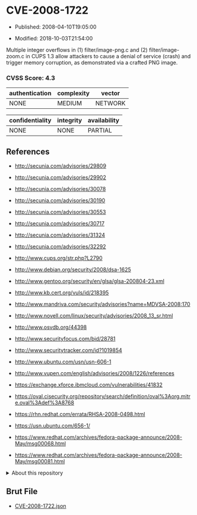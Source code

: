 # CVE-2008-1722

- Published: 2008-04-10T19:05:00

- Modified: 2018-10-03T21:54:00

Multiple integer overflows in (1) filter/image-png.c and (2) filter/image-zoom.c in CUPS 1.3 allow attackers to cause a denial of service (crash) and trigger memory corruption, as demonstrated via a crafted PNG image.

### CVSS Score: **4.3**

| authentication | complexity | vector |
| --- | --- | --- |
| NONE | MEDIUM | NETWORK |

| confidentiality | integrity | availability |
| --- | --- | --- |
| NONE | NONE | PARTIAL |

## References

* http://secunia.com/advisories/29809

* http://secunia.com/advisories/29902

* http://secunia.com/advisories/30078

* http://secunia.com/advisories/30190

* http://secunia.com/advisories/30553

* http://secunia.com/advisories/30717

* http://secunia.com/advisories/31324

* http://secunia.com/advisories/32292

* http://www.cups.org/str.php?L2790

* http://www.debian.org/security/2008/dsa-1625

* http://www.gentoo.org/security/en/glsa/glsa-200804-23.xml

* http://www.kb.cert.org/vuls/id/218395

* http://www.mandriva.com/security/advisories?name=MDVSA-2008:170

* http://www.novell.com/linux/security/advisories/2008_13_sr.html

* http://www.osvdb.org/44398

* http://www.securityfocus.com/bid/28781

* http://www.securitytracker.com/id?1019854

* http://www.ubuntu.com/usn/usn-606-1

* http://www.vupen.com/english/advisories/2008/1226/references

* https://exchange.xforce.ibmcloud.com/vulnerabilities/41832

* https://oval.cisecurity.org/repository/search/definition/oval%3Aorg.mitre.oval%3Adef%3A8768

* https://rhn.redhat.com/errata/RHSA-2008-0498.html

* https://usn.ubuntu.com/656-1/

* https://www.redhat.com/archives/fedora-package-announce/2008-May/msg00068.html

* https://www.redhat.com/archives/fedora-package-announce/2008-May/msg00081.html

<details>
<summary>About this repository</summary> 

  This repository is part of the project [Live Hack CVE](https://github.com/Live-Hack-CVE). Main website can be found [www.live-hack.org](https://www.live-hack.org) 
  
  Made by [Sn0wAlice](https://github.com/Sn0wAlice) for the people that care about security and need to have a feed of the latest CVEs. Hope you enjoy it, don't forget to star the repo and follow me on [Twitter](https://twitter.com/Sn0wAlice) and [Github](https://github.com/Sn0wAlice). And that is my [personnal website](https://www.alice-snow.me/)

  - [Home Page](https://github.com/Live-Hack-CVE)
  - [Framework](https://github.com/Live-Hack-CVE/cve-framework)
  - [CVE database](https://github.com/Live-Hack-CVE/full_database)
  - [Changelog](https://github.com/Live-Hack-CVE/Changelog)
</details>

## Brut File

* [CVE-2008-1722.json](https://raw.githubusercontent.com/Live-Hack-CVE/full_database/main/cves/2008/CVE-2008-1722.json)

